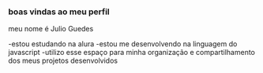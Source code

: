 ### boas vindas ao meu perfil ###

meu nome é Julio Guedes

-estou estudando na alura
-estou me desenvolvendo na linguagem do javascript
-utilizo esse espaço para minha organização e compartilhamento dos meus projetos desenvolvidos 
